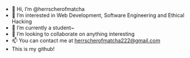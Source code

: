 - 👋 Hi, I’m @herrscherofmatcha
- 👀 I’m interested in Web Development, Software Engineering and Ethical Hacking
- 🌱 I’m currently a student~
- 💞️ I’m looking to collaborate on anything interesting
- 📫 You can contact me at herrscherofmatcha222@gmail.com
- This is my github!

<!---
herrscherofmatcha/herrscherofmatcha is a ✨ special ✨ repository because its `README.md` (this file) appears on your GitHub profile.
You can click the Preview link to take a look at your changes.
--->
